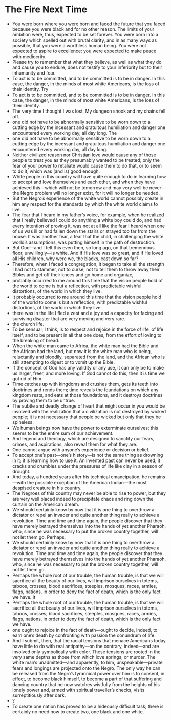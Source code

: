 # The Fire Next Time
- You were born where you were born and faced the future that you faced because you were black and for no other reason. The limits of your ambition were, thus, expected to be set forever. You were born into a society which spelled out with brutal clarity, and in as many ways as possible, that you were a worthless human being. You were not expected to aspire to excellence: you were expected to make peace with mediocrity.
- Please try to remember that what they believe, as well as what they do and cause you to endure, does not testify to your inferiority but to their inhumanity and fear.
- To act is to be committed, and to be committed is to be in danger. In this case, the danger, in the minds of most white Americans, is the loss of their identity. Try
- To act is to be committed, and to be committed is to be in danger. In this case, the danger, in the minds of most white Americans, is the loss of their identity.
- The very time I thought I was lost, My dungeon shook and my chains fell off.
- one did not have to be abnormally sensitive to be worn down to a cutting edge by the incessant and gratuitous humiliation and danger one encountered every working day, all day long. The
- one did not have to be abnormally sensitive to be worn down to a cutting edge by the incessant and gratuitous humiliation and danger one encountered every working day, all day long.
- Neither civilized reason nor Christian love would cause any of those people to treat you as they presumably wanted to be treated; only the fear of your power to retaliate would cause them to do that, or to seem to do it, which was (and is) good enough.
- White people in this country will have quite enough to do in learning how to accept and love themselves and each other, and when they have achieved this—which will not be tomorrow and may very well be never—the Negro problem will no longer exist, for it will no longer be needed.
- But the Negro’s experience of the white world cannot possibly create in him any respect for the standards by which the white world claims to live.
- The fear that I heard in my father’s voice, for example, when he realized that I really believed I could do anything a white boy could do, and had every intention of proving it, was not at all like the fear I heard when one of us was ill or had fallen down the stairs or strayed too far from the house. It was another fear, a fear that the child, in challenging the white world’s assumptions, was putting himself in the path of destruction.
- But God—and I felt this even then, so long ago, on that tremendous floor, unwillingly—is white. And if His love was so great, and if He loved all His children, why were we, the blacks, cast down so far?
- Therefore, when I faced a congregation, it began to take all the strength I had not to stammer, not to curse, not to tell them to throw away their Bibles and get off their knees and go home and organize,
- probably occurred to me around this time that the vision people hold of the world to come is but a reflection, with predictable wishful distortions, of the world in which they live.
- It probably occurred to me around this time that the vision people hold of the world to come is but a reflection, with predictable wishful distortions, of the world in which they live.
- there was in the life I fled a zest and a joy and a capacity for facing and surviving disaster that are very moving and very rare.
- the church life.
- To be sensual, I think, is to respect and rejoice in the force of life, of life itself, and to be present in all that one does, from the effort of loving to the breaking of bread.
- When the white man came to Africa, the white man had the Bible and the African had the land, but now it is the white man who is being, reluctantly and bloodily, separated from the land, and the African who is still attempting to digest or to vomit up the Bible.
- If the concept of God has any validity or any use, it can only be to make us larger, freer, and more loving. If God cannot do this, then it is time we got rid of Him.
- Time catches up with kingdoms and crushes them, gets its teeth into doctrines and rends them; time reveals the foundations on which any kingdom rests, and eats at those foundations, and it destroys doctrines by proving them to be untrue.
- The subtle and deadly change of heart that might occur in you would be involved with the realization that a civilization is not destroyed by wicked people; it is not necessary that people be wicked but only that they be spineless.
- We human beings now have the power to exterminate ourselves; this seems to be the entire sum of our achievement.
- And legend and theology, which are designed to sanctify our fears, crimes, and aspirations, also reveal them for what they are.
- One cannot argue with anyone’s experience or decision or belief.
- To accept one’s past—one’s history—is not the same thing as drowning in it; it is learning how to use it. An invented past can never be used; it cracks and crumbles under the pressures of life like clay in a season of drought.
- And today, a hundred years after his technical emancipation, he remains—with the possible exception of the American Indian—the most despised creature in his country.
- The Negroes of this country may never be able to rise to power, but they are very well placed indeed to precipitate chaos and ring down the curtain on the American dream.
- We should certainly know by now that it is one thing to overthrow a dictator or repel an invader and quite another thing really to achieve a revolution. Time and time and time again, the people discover that they have merely betrayed themselves into the hands of yet another Pharaoh, who, since he was necessary to put the broken country together, will not let them go. Perhaps,
- We should certainly know by now that it is one thing to overthrow a dictator or repel an invader and quite another thing really to achieve a revolution. Time and time and time again, the people discover that they have merely betrayed themselves into the hands of yet another Pharaoh, who, since he was necessary to put the broken country together, will not let them go.
- Perhaps the whole root of our trouble, the human trouble, is that we will sacrifice all the beauty of our lives, will imprison ourselves in totems, taboos, crosses, blood sacrifices, steeples, mosques, races, armies, flags, nations, in order to deny the fact of death, which is the only fact we have. It
- Perhaps the whole root of our trouble, the human trouble, is that we will sacrifice all the beauty of our lives, will imprison ourselves in totems, taboos, crosses, blood sacrifices, steeples, mosques, races, armies, flags, nations, in order to deny the fact of death, which is the only fact we have.
- one ought to rejoice in the fact of death—ought to decide, indeed, to earn one’s death by confronting with passion the conundrum of life.
- And I submit, then, that the racial tensions that menace Americans today have little to do with real antipathy—on the contrary, indeed—and are involved only symbolically with color. These tensions are rooted in the very same depths as those from which love springs, or murder. The white man’s unadmitted—and apparently, to him, unspeakable—private fears and longings are projected onto the Negro. The only way he can be released from the Negro’s tyrannical power over him is to consent, in effect, to become black himself, to become a part of that suffering and dancing country that he now watches wistfully from the heights of his lonely power and, armed with spiritual traveller’s checks, visits surreptitiously after dark.
- ?
- To create one nation has proved to be a hideously difficult task; there is certainly no need now to create two, one black and one white.
